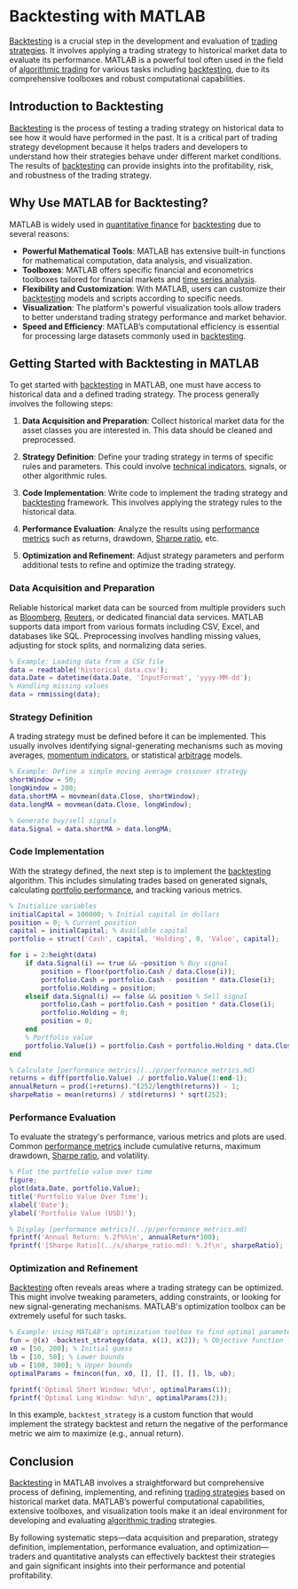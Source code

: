 # Backtesting with MATLAB

[Backtesting](../b/backtesting.md) is a crucial step in the development and evaluation of [trading strategies](../t/trading_strategies.md). It involves applying a trading strategy to historical market data to evaluate its performance. MATLAB is a powerful tool often used in the field of [algorithmic trading](../a/algorithmic_trading.md) for various tasks including [backtesting](../b/backtesting.md), due to its comprehensive toolboxes and robust computational capabilities.

## Introduction to Backtesting

[Backtesting](../b/backtesting.md) is the process of testing a trading strategy on historical data to see how it would have performed in the past. It is a critical part of trading strategy development because it helps traders and developers to understand how their strategies behave under different market conditions. The results of [backtesting](../b/backtesting.md) can provide insights into the profitability, risk, and robustness of the trading strategy. 

## Why Use MATLAB for Backtesting?

MATLAB is widely used in [quantitative finance](../q/quantitative_finance.md) for [backtesting](../b/backtesting.md) due to several reasons:

- **Powerful Mathematical Tools**: MATLAB has extensive built-in functions for mathematical computation, data analysis, and visualization.
- **Toolboxes**: MATLAB offers specific financial and econometrics toolboxes tailored for financial markets and [time series analysis](../t/time_series_analysis.md).
- **Flexibility and Customization**: With MATLAB, users can customize their [backtesting](../b/backtesting.md) models and scripts according to specific needs.
- **Visualization**: The platform's powerful visualization tools allow traders to better understand trading strategy performance and market behavior.
- **Speed and Efficiency**: MATLAB’s computational efficiency is essential for processing large datasets commonly used in [backtesting](../b/backtesting.md).

## Getting Started with Backtesting in MATLAB

To get started with [backtesting](../b/backtesting.md) in MATLAB, one must have access to historical data and a defined trading strategy. The process generally involves the following steps:

1. **Data Acquisition and Preparation**: Collect historical market data for the asset classes you are interested in. This data should be cleaned and preprocessed.

2. **Strategy Definition**: Define your trading strategy in terms of specific rules and parameters. This could involve [technical indicators](../t/technical_indicators.md), signals, or other algorithmic rules.

3. **Code Implementation**: Write code to implement the trading strategy and [backtesting](../b/backtesting.md) framework. This involves applying the strategy rules to the historical data.

4. **Performance Evaluation**: Analyze the results using [performance metrics](../p/performance_metrics.md) such as returns, drawdown, [Sharpe ratio](../s/sharpe_ratio.md), etc.

5. **Optimization and Refinement**: Adjust strategy parameters and perform additional tests to refine and optimize the trading strategy.

### Data Acquisition and Preparation

Reliable historical market data can be sourced from multiple providers such as [Bloomberg](../b/bloomberg.md), [Reuters](../r/reuters.md), or dedicated financial data services. MATLAB supports data import from various formats including CSV, Excel, and databases like SQL. Preprocessing involves handling missing values, adjusting for stock splits, and normalizing data series.

```matlab
% Example: Loading data from a CSV file
data = readtable('historical_data.csv');
data.Date = datetime(data.Date, 'InputFormat', 'yyyy-MM-dd');
% Handling missing values
data = rmmissing(data);
```

### Strategy Definition

A trading strategy must be defined before it can be implemented. This usually involves identifying signal-generating mechanisms such as moving averages, [momentum indicators](../m/momentum_indicators.md), or statistical [arbitrage](../a/arbitrage.md) models.

```matlab
% Example: Define a simple moving average crossover strategy
shortWindow = 50;
longWindow = 200;
data.shortMA = movmean(data.Close, shortWindow);
data.longMA = movmean(data.Close, longWindow);

% Generate buy/sell signals
data.Signal = data.shortMA > data.longMA;
```

### Code Implementation

With the strategy defined, the next step is to implement the [backtesting](../b/backtesting.md) algorithm. This includes simulating trades based on generated signals, calculating [portfolio performance](../p/portfolio_performance.md), and tracking various metrics.

```matlab
% Initialize variables
initialCapital = 100000; % Initial capital in dollars
position = 0; % Current position
capital = initialCapital; % Available capital
portfolio = struct('Cash', capital, 'Holding', 0, 'Value', capital);

for i = 2:height(data)
    if data.Signal(i) == true && ~position % Buy signal
        position = floor(portfolio.Cash / data.Close(i));
        portfolio.Cash = portfolio.Cash - position * data.Close(i);
        portfolio.Holding = position;
    elseif data.Signal(i) == false && position % Sell signal
        portfolio.Cash = portfolio.Cash + position * data.Close(i);
        portfolio.Holding = 0;
        position = 0;
    end
    % Portfolio value
    portfolio.Value(i) = portfolio.Cash + portfolio.Holding * data.Close(i);
end

% Calculate [performance metrics](../p/performance_metrics.md)
returns = diff(portfolio.Value) ./ portfolio.Value(1:end-1);
annualReturn = prod(1+returns).^(252/length(returns)) - 1;
sharpeRatio = mean(returns) / std(returns) * sqrt(252);
```

### Performance Evaluation

To evaluate the strategy's performance, various metrics and plots are used. Common [performance metrics](../p/performance_metrics.md) include cumulative returns, maximum drawdown, [Sharpe ratio](../s/sharpe_ratio.md), and volatility.

```matlab
% Plot the portfolio value over time
figure;
plot(data.Date, portfolio.Value);
title('Portfolio Value Over Time');
xlabel('Date');
ylabel('Portfolio Value (USD)');

% Display [performance metrics](../p/performance_metrics.md)
fprintf('Annual Return: %.2f%%\n', annualReturn*100);
fprintf('[Sharpe Ratio](../s/sharpe_ratio.md): %.2f\n', sharpeRatio);
```

### Optimization and Refinement

[Backtesting](../b/backtesting.md) often reveals areas where a trading strategy can be optimized. This might involve tweaking parameters, adding constraints, or looking for new signal-generating mechanisms. MATLAB's optimization toolbox can be extremely useful for such tasks.

```matlab
% Example: Using MATLAB's optimization toolbox to find optimal parameters
fun = @(x) -backtest_strategy(data, x(1), x(2)); % Objective function for optimization
x0 = [50, 200]; % Initial guess
lb = [10, 50]; % Lower bounds
ub = [100, 300]; % Upper bounds
optimalParams = fmincon(fun, x0, [], [], [], [], lb, ub);

fprintf('Optimal Short Window: %d\n', optimalParams(1));
fprintf('Optimal Long Window: %d\n', optimalParams(2));
```

In this example, `backtest_strategy` is a custom function that would implement the strategy backtest and return the negative of the performance metric we aim to maximize (e.g., annual return).

## Conclusion

[Backtesting](../b/backtesting.md) in MATLAB involves a straightforward but comprehensive process of defining, implementing, and refining [trading strategies](../t/trading_strategies.md) based on historical market data. MATLAB’s powerful computational capabilities, extensive toolboxes, and visualization tools make it an ideal environment for developing and evaluating [algorithmic trading](../a/algorithmic_trading.md) strategies. 

By following systematic steps—data acquisition and preparation, strategy definition, implementation, performance evaluation, and optimization—traders and quantitative analysts can effectively backtest their strategies and gain significant insights into their performance and potential profitability.